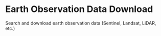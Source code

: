 # Earth Observation Data Download
Search and download earth observation data (Sentinel, Landsat, LiDAR, etc.)
